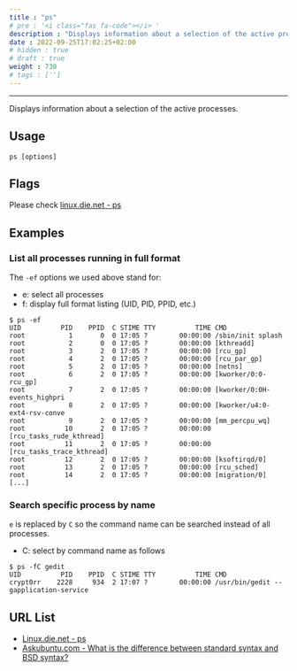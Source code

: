 ```yaml
---
title : "ps"
# pre : '<i class="fas fa-code"></i> '
description : "Displays information about a selection of the active processes."
date : 2022-09-25T17:02:25+02:00
# hidden : true
# draft : true
weight : 730
# tags : ['']
---
```


---

Displays information about a selection of the active processes.

## Usage

```plain
ps [options]
```

## Flags

Please check [linux.die.net - ps](https://linux.die.net/man/1/ps)

## Examples

### List all processes running in full format

The `-ef` options we used above stand for:

- e: select all processes
- f: display full format listing (UID, PID, PPID, etc.)

```plain
$ ps -ef  
UID          PID    PPID  C STIME TTY          TIME CMD
root           1       0  0 17:05 ?        00:00:00 /sbin/init splash
root           2       0  0 17:05 ?        00:00:00 [kthreadd]
root           3       2  0 17:05 ?        00:00:00 [rcu_gp]
root           4       2  0 17:05 ?        00:00:00 [rcu_par_gp]
root           5       2  0 17:05 ?        00:00:00 [netns]
root           6       2  0 17:05 ?        00:00:00 [kworker/0:0-rcu_gp]
root           7       2  0 17:05 ?        00:00:00 [kworker/0:0H-events_highpri
root           8       2  0 17:05 ?        00:00:00 [kworker/u4:0-ext4-rsv-conve
root           9       2  0 17:05 ?        00:00:00 [mm_percpu_wq]
root          10       2  0 17:05 ?        00:00:00 [rcu_tasks_rude_kthread]
root          11       2  0 17:05 ?        00:00:00 [rcu_tasks_trace_kthread]
root          12       2  0 17:05 ?        00:00:00 [ksoftirqd/0]
root          13       2  0 17:05 ?        00:00:00 [rcu_sched]
root          14       2  0 17:05 ?        00:00:00 [migration/0]
[...]
```

### Search specific process by  name

`e` is replaced by `C` so the command name can be searched instead of all processes.

- C: select by command name as follows

```plain
$ ps -fC gedit
UID          PID    PPID  C STIME TTY          TIME CMD
crypt0rr    2228     934  2 17:07 ?        00:00:00 /usr/bin/gedit --gapplication-service
```

## URL List

- [Linux.die.net - ps](https://linux.die.net/man/1/ps)
- [Askubuntu.com - What is the difference between standard syntax and BSD syntax?](https://askubuntu.com/questions/484982/what-is-the-difference-between-standard-syntax-and-bsd-syntax)
